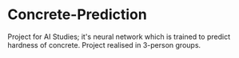 # Concrete-Prediction
Project for AI Studies; it's neural network which is trained to predict hardness of concrete. Project realised in 3-person groups.
